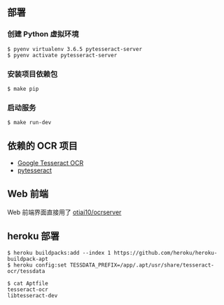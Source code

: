## 部署

### 创建 Python 虚拟环境

    $ pyenv virtualenv 3.6.5 pytesseract-server
    $ pyenv activate pytesseract-server

### 安装项目依赖包

    $ make pip

### 启动服务

    $ make run-dev

## 依赖的 OCR 项目

- [Google Tesseract OCR](https://github.com/tesseract-ocr/tesseract)
- [pytesseract](https://github.com/madmaze/pytesseract)

## Web 前端

Web 前端界面直接用了 [otiai10/ocrserver](https://github.com/otiai10/ocrserver)

## heroku 部署

    $ heroku buildpacks:add --index 1 https://github.com/heroku/heroku-buildpack-apt
    $ heroku config:set TESSDATA_PREFIX=/app/.apt/usr/share/tesseract-ocr/tessdata

    $ cat Aptfile
    tesseract-ocr
    libtesseract-dev
